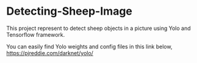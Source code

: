 # Detecting-Sheep-Image
This project represent to detect sheep objects in a picture using Yolo and Tensorflow framework.

You can easily find Yolo weights and config files in this link below,
https://pjreddie.com/darknet/yolo/
